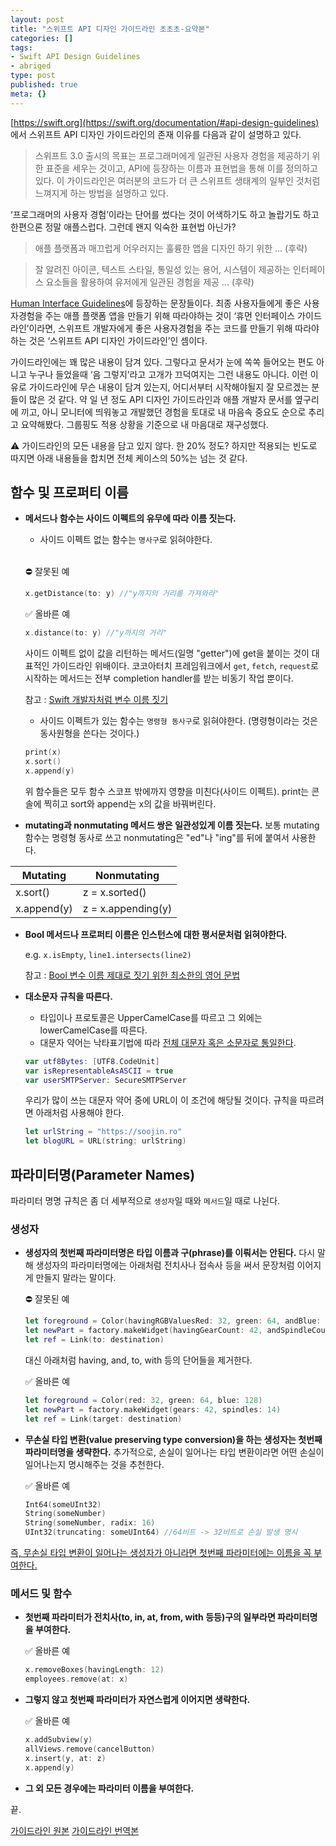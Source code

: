 ```yaml
---
layout: post
title: "스위프트 API 디자인 가이드라인 초초초-요약본"
categories: []
tags:
- Swift API Design Guidelines
- abriged
type: post
published: true
meta: {}
---
```


[https://swift.org](https://swift.org/documentation/#api-design-guidelines) 에서 스위프트 API 디자인 가이드라인의 존재 이유를 다음과 같이 설명하고 있다.

> 스위프트 3.0 출시의 목표는 프로그래머에게 일관된 사용자 경험을 제공하기 위한 표준을 세우는 것이고, API에 등장하는 이름과 표현법을 통해 이를 정의하고 있다. 이 가이드라인은 여러분의 코드가 더 큰 스위프트 생태계의 일부인 것처럼 느껴지게 하는 방법을 설명하고 있다.

‘프로그래머의 사용자 경험’이라는 단어를 썼다는 것이 어색하기도 하고 놀랍기도 하고 한편으론 정말 애플스럽다. 그런데 왠지 익숙한 표현법 아닌가? 

> 애플 플랫폼과 매끄럽게 어우러지는 훌륭한 앱을 디자인 하기 위한 ... (후략)

> 잘 알려진 아이콘, 텍스트 스타일, 통일성 있는 용어, 시스템이 제공하는 인터페이스 요소들을 활용하여 유저에게 일관된 경험을 제공 ... (후략)

[Human Interface Guidelines](https://developer.apple.com/design/human-interface-guidelines/)에 등장하는 문장들이다. 최종 사용자들에게 좋은 사용자경험을 주는 애플 플랫폼 앱을 만들기 위해 따라야하는 것이 ‘휴먼 인터페이스 가이드라인’이라면, 스위프트 개발자에게 좋은 사용자경험을 주는 코드를 만들기 위해 따라야하는 것은 ‘스위프트 API 디자인 가이드라인’인 셈이다.

가이드라인에는 꽤 많은 내용이 담겨 있다. 그렇다고 문서가 눈에 쏙쏙 들어오는 편도 아니고 누구나 들었을때 ‘음 그렇지’라고 고개가 끄덕여지는 그런 내용도 아니다. 이런 이유로 가이드라인에 무슨 내용이 담겨 있는지, 어디서부터 시작해야될지 잘 모르겠는 분들이 많은 것 같다. 약 일 년 정도 API 디자인 가이드라인과 애플 개발자 문서를 옆구리에 끼고, 아니 모니터에 띄워놓고 개발했던 경험을 토대로 내 마음속 중요도 순으로 추리고 요약해봤다. 그룹핑도 적용 상황을 기준으로 내 마음대로 재구성했다.

⚠️ 가이드라인의 모든 내용을 담고 있지 않다. 한 20% 정도? 하지만 적용되는 빈도로 따지면 아래 내용들을 합치면 전체 케이스의 50%는 넘는 것 같다.

## 함수 및 프로퍼티 이름

- **메서드나 함수는 사이드 이펙트의 유무에 따라 이름 짓는다.**

	- 사이드 이펙트 없는 함수는 `명사구`로 읽혀야한다.<br><br>
	
	⛔️ 잘못된 예
	```swift
	x.getDistance(to: y) //"y까지의 거리를 가져와라"
	```

	✅ 올바른 예
	```swift
	x.distance(to: y) //"y까지의 거리"
	```

	사이드 이펙트 없이 값을 리턴하는 메서드(일명 "getter")에 get을 붙이는 것이 대표적인 가이드라인 위배이다. 코코아터치 프레임워크에서 `get`, `fetch`, `request`로 시작하는 메서드는 전부 completion handler를 받는 비동기 작업 뿐이다.

	참고 : [Swift 개발자처럼 변수 이름 짓기](https://soojin.ro/blog/english-for-developers-swift)

	- 사이드 이펙트가 있는 함수는 `명령형 동사구`로 읽혀야한다. (명령형이라는 것은 동사원형을 쓴다는 것이다.)

	```swift
	print(x)
	x.sort()
	x.append(y)
	```

	위 함수들은 모두 함수 스코프 밖에까지 영향을 미친다(사이드 이펙트). print는 콘솔에 찍히고 sort와 append는 x의 값을 바꿔버린다.

- **mutating과 nonmutating 메서드 쌍은 일관성있게 이름 짓는다.** 보통 mutating 함수는 명령형 동사로 쓰고 nonmutating은 "ed"나 "ing"를 뒤에 붙여서 사용한다.

|Mutating|Nonmutating|
|-------|-------|
|x.sort()|z = x.sorted()|
|x.append(y)|z = x.appending(y)|

- **Bool 메서드나 프로퍼티 이름은 인스턴스에 대한 평서문처럼 읽혀야한다.**

	e.g. `x.isEmpty`, `line1.intersects(line2)`

	참고 : [Bool 변수 이름 제대로 짓기 위한 최소한의 영어 문법](https://soojin.ro/blog/naming-boolean-variables)

- **대소문자 규칙을 따른다.**
	- 타입이나 프로토콜은 UpperCamelCase를 따르고 그 외에는 lowerCamelCase를 따른다.
	- 대문자 약어는 낙타표기법에 따라 <U>전체 대문자 혹은 소문자로 통일한다</U>.

	```swift
	var utf8Bytes: [UTF8.CodeUnit]
	var isRepresentableAsASCII = true
	var userSMTPServer: SecureSMTPServer
	```

	우리가 많이 쓰는 대문자 약어 중에 URL이 이 조건에 해당될 것이다. 규칙을 따르려면 아래처럼 사용해야 한다.

	```swift
	let urlString = "https://soojin.ro"
	let blogURL = URL(string: urlString)
	```

## 파라미터명(Parameter Names)

파라미터 명명 규칙은 좀 더 세부적으로 `생성자`일 때와 `메서드`일 때로 나뉜다.

### 생성자

- **생성자의 첫번째 파라미터명은 타입 이름과 구(phrase)를 이뤄서는 안된다.**
	다시 말해 생성자의 파라미터명에는 아래처럼 전치사나 접속사 등을 써서 문장처럼 이어지게 만들지 말라는 말이다.

	⛔️ 잘못된 예
	```swift
	let foreground = Color(havingRGBValuesRed: 32, green: 64, andBlue: 128)
	let newPart = factory.makeWidget(havingGearCount: 42, andSpindleCount: 14)
	let ref = Link(to: destination)
	```

	대신 아래처럼 having, and, to, with 등의 단어들을 제거한다.

	✅ 올바른 예
	```swift
	let foreground = Color(red: 32, green: 64, blue: 128)
	let newPart = factory.makeWidget(gears: 42, spindles: 14)
	let ref = Link(target: destination)
	```

- **무손실 타입 변환(value preserving type conversion)을 하는 생성자는 첫번째 파라미터명을 생략한다.** 추가적으로, 손실이 일어나는 타입 변환이라면 어떤 손실이 일어나는지 명시해주는 것을 추천한다.

	✅ 올바른 예
	```swift
	Int64(someUInt32)
	String(someNumber)
	String(someNumber, radix: 16)
	UInt32(truncating: someUInt64) //64비트 -> 32비트로 손실 발생 명시
	```

<U>즉, 무손실 타입 변환이 일어나는 생성자가 아니라면 첫번째 파라미터에는 이름을 꼭 부여한다.</U>

### 메서드 및 함수

- **첫번째 파라미터가 전치사(to, in, at, from, with 등등)구의 일부라면 파라미터명을 부여한다.**

	✅ 올바른 예
	```swift
	x.removeBoxes(havingLength: 12)
	employees.remove(at: x)
	```

- **그렇지 않고 첫번째 파라미터가 자연스럽게 이어지면 생략한다.**

	✅ 올바른 예
	```swift
	x.addSubview(y)
	allViews.remove(cancelButton)
	x.insert(y, at: z)
	x.append(y)
	```

- **그 외 모든 경우에는 파라미터 이름을 부여한다.**

끝.

[가이드라인 원본](https://swift.org/documentation/api-design-guidelines/)
[가이드라인 번역본](https://minsone.github.io/swift-internals/api-design-guidelines/?utm_source=soojinro&utm_medium=referral)


